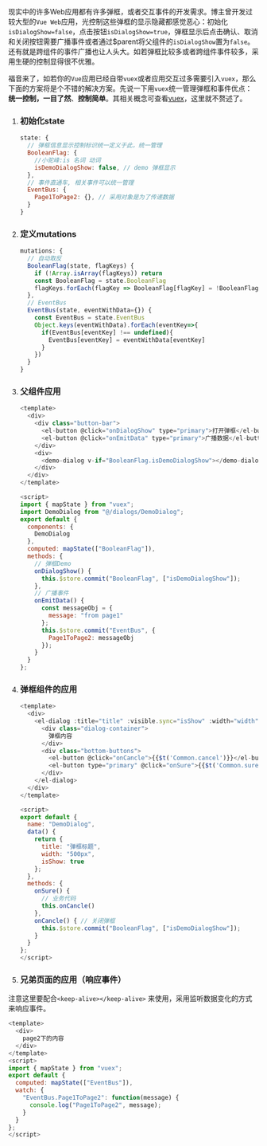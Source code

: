 ​		现实中的许多Web应用都有许多弹框，或者交互事件的开发需求。博主曾开发过较大型的`Vue Web`应用，光控制这些弹框的显示隐藏都感觉恶心：初始化`isDialogShow=false`，点击按钮`isDialogShow=true`，弹框显示后点击确认、取消和关闭按钮需要广播事件或者通过$parent将父组件的`isDialogShow`置为`false`。还有就是跨组件的事件广播也让人头大。如若弹框比较多或者跨组件事件较多，采用生硬的控制显得很不优雅。

​		福音来了，如若你的`Vue`应用已经自带`vuex`或者应用交互过多需要引入`vuex`，那么下面的方案将是个不错的解决方案。先说一下用`vuex`统一管理弹框和事件优点：__统一控制，一目了然__、__控制简单__。其相关概念可查看[vuex]( https://vuex.vuejs.org/zh/ )，这里就不赘述了。

1. ### 初始化state

   ``` javascript
   state: {
     // 弹框信息显示控制标识统一定义于此，统一管理
     BooleanFlag: {
       //小驼峰:is 名词 动词
       isDemoDialogShow: false, // demo 弹框显示
     },
     // 事件直通车, 相关事件可以统一管理
     EventBus: {
       Page1ToPage2: {}, // 采用对象是为了传递数据
     }
   }
   ```

2. ### 定义mutations

   ``` javascript
   mutations: {
     // 自动取反
     BooleanFlag(state, flagKeys) {
       if (!Array.isArray(flagKeys)) return
       const BooleanFlag = state.BooleanFlag
       flagKeys.forEach(flagKey => BooleanFlag[flagKey] = !BooleanFlag[flagKey])
     },
     // EventBus
     EventBus(state, eventWithData={}) {
       const EventBus = state.EventBus
       Object.keys(eventWithData).forEach(eventKey=>{
         if(EventBus[eventKey] !== undefined){
           EventBus[eventKey] = eventWithData[eventKey]
         }
       })
     }
   }
   ```

   

3. ### 父组件应用

   ``` javascript
   <template>
     <div>
       <div class="button-bar">
         <el-button @click="onDialogShow" type="primary">打开弹框</el-button>
         <el-button @click="onEmitData" type="primary">广播数据</el-button>
       </div>
       <div>
         <demo-dialog v-if="BooleanFlag.isDemoDialogShow"></demo-dialog>
       </div>
     </div>
   </template>
   
   <script>
   import { mapState } from "vuex";
   import DemoDialog from "@/dialogs/DemoDialog";
   export default {
     components: {
       DemoDialog
     },
     computed: mapState(["BooleanFlag"]),
     methods: {
       // 弹框Demo
       onDialogShow() {
         this.$store.commit("BooleanFlag", ["isDemoDialogShow"]);
       },
       // 广播事件
       onEmitData() {
         const messageObj = {
           message: "from page1"
         };
         this.$store.commit("EventBus", {
           Page1ToPage2: messageObj
         });
       }
     }
   };
   ```

4. ### 弹框组件的应用

   ``` javascript
   <template>
     <div>
       <el-dialog :title="title" :visible.sync="isShow" :width="width" custom-class="ht-dialog" :before-close="onCancle">
         <div class="dialog-container">
           弹框内容
         </div>
         <div class="bottom-buttons">
           <el-button @click="onCancle">{{$t('Common.cancel')}}</el-button>
           <el-button type="primary" @click="onSure">{{$t('Common.sure')}}</el-button>
         </div>
       </el-dialog>
     </div>
   </template>
   
   <script>
   export default {
     name: "DemoDialog",
     data() {
       return {
         title: "弹框标题",
         width: "500px",
         isShow: true
       };
     },
     methods: {
       onSure() {
         // 业务代码
         this.onCancle()
       },
       onCancle() { // 关闭弹框
         this.$store.commit("BooleanFlag", ["isDemoDialogShow"]);
       }
     }
   };
   </script>
   ```

5.  ### 兄弟页面的应用（响应事件）

   注意这里要配合`<keep-alive></keep-alive>`	来使用，采用监听数据变化的方式来响应事件。

   ``` javascript
   <template>
     <div>
       page2下的内容
     </div>
   </template>
   <script>
   import { mapState } from "vuex";
   export default {
     computed: mapState(["EventBus"]),
     watch: {
       "EventBus.Page1ToPage2": function(message) {
         console.log("Page1ToPage2", message);
       }
     }
   };
   </script>
   ```



